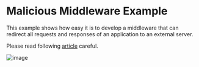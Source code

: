 # Malicious Middleware Example
This example shows how easy it is to develop a middleware that can redirect all requests and responses of an application to an external server.  

Please read following [article](https://alexbierhaus.medium.com/malicious-middleware-in-net-example-8c4f524f4580) careful.


![image](https://user-images.githubusercontent.com/18400458/110324526-6362fe80-8016-11eb-9f89-9d035552ec04.png)
